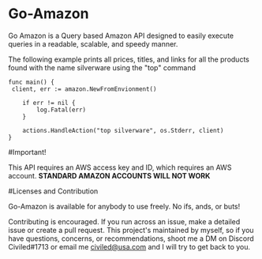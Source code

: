 # Go-Amazon

Go Amazon is a Query based Amazon API designed to easily execute queries in a readable, scalable, and speedy manner.

The following example prints all prices, titles, and links for all the products found with the name silverware using the "top" command

```golang
func main() {
 client, err := amazon.NewFromEnvionment()

	if err != nil {
		log.Fatal(err)
	}

	actions.HandleAction("top silverware", os.Stderr, client)
}
```

#Important!

This API requires an AWS access key and ID, which requires an AWS account. **STANDARD AMAZON ACCOUNTS WILL NOT WORK**

#Licenses and Contribution

Go-Amazon is available for anybody to use freely. No ifs, ands, or buts!

Contributing is encouraged. If you run across an issue, make a detailed issue or create a pull request. This project's maintained by myself, so if you have questions, concerns, or recommendations, shoot me a DM on Discord Civiled#1713 or email me civiled@usa.com and I will try to get back to you.
